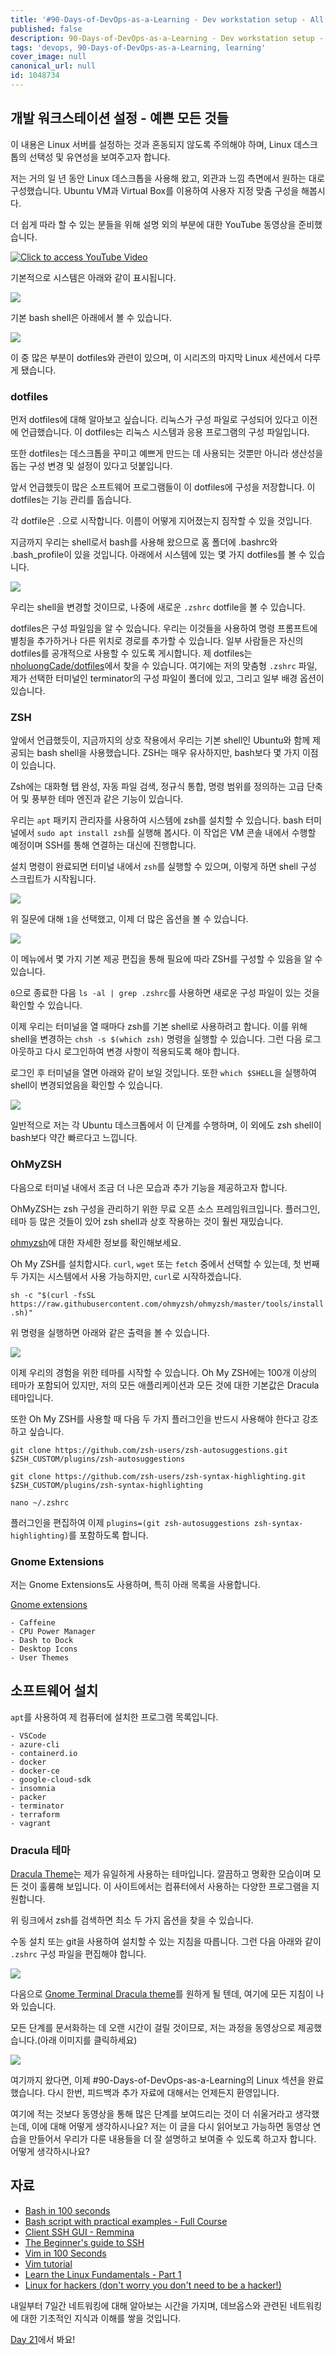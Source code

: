 ```yaml
---
title: '#90-Days-of-DevOps-as-a-Learning - Dev workstation setup - All the pretty things - Day 20'
published: false
description: 90-Days-of-DevOps-as-a-Learning - Dev workstation setup - All the pretty things
tags: 'devops, 90-Days-of-DevOps-as-a-Learning, learning'
cover_image: null
canonical_url: null
id: 1048734
---
```


## 개발 워크스테이션 설정 - 예쁜 모든 것들

이 내용은 Linux 서버를 설정하는 것과 혼동되지 않도록 주의해야 하며, Linux 데스크톱의 선택성 및 유연성을 보여주고자 합니다.

저는 거의 일 년 동안 Linux 데스크톱을 사용해 왔고, 외관과 느낌 측면에서 원하는 대로 구성했습니다. Ubuntu VM과 Virtual Box를 이용하여 사용자 지정 맞춤 구성을 해봅시다.

더 쉽게 따라 할 수 있는 분들을 위해 설명 외의 부분에 대한 YouTube 동영상을 준비했습니다.

[![Click to access YouTube Video](/2022/Days/Images/Day20_YouTube.png)](https://youtu.be/jeEslAtHfKc)

기본적으로 시스템은 아래와 같이 표시됩니다.

![](/2022/Days/Images/Day20_Linux1.png)

기본 bash shell은 아래에서 볼 수 있습니다.

![](/2022/Days/Images/Day20_Linux2.png)

이 중 많은 부분이 dotfiles와 관련이 있으며, 이 시리즈의 마지막 Linux 세션에서 다루게 됐습니다.

### dotfiles

먼저 dotfiles에 대해 알아보고 싶습니다. 리눅스가 구성 파일로 구성되어 있다고 이전에 언급했습니다. 이 dotfiles는 리눅스 시스템과 응용 프로그램의 구성 파일입니다.

또한 dotfiles는 데스크톱을 꾸미고 예쁘게 만드는 데 사용되는 것뿐만 아니라 생산성을 돕는 구성 변경 및 설정이 있다고 덧붙입니다.

앞서 언급했듯이 많은 소프트웨어 프로그램들이 이 dotfiles에 구성을 저장합니다. 이 dotfiles는 기능 관리를 돕습니다.

각 dotfile은 `.`으로 시작합니다. 이름이 어떻게 지어졌는지 짐작할 수 있을 것입니다.

지금까지 우리는 shell로서 bash를 사용해 왔으므로 홈 폴더에 .bashrc와 .bash_profile이 있을 것입니다. 아래에서 시스템에 있는 몇 가지 dotfiles를 볼 수 있습니다.

![](/2022/Days/Images/Day20_Linux3.png)

우리는 shell을 변경할 것이므로, 나중에 새로운 `.zshrc` dotfile을 볼 수 있습니다.

dotfiles은 구성 파일임을 알 수 있습니다. 우리는 이것들을 사용하여 명령 프롬프트에 별칭을 추가하거나 다른 위치로 경로를 추가할 수 있습니다. 일부 사람들은 자신의 dotfiles를 공개적으로 사용할 수 있도록 게시합니다. 제 dotfiles는 [nholuongCade/dotfiles](https://github.com/nholuongCade/dotfiles)에서 찾을 수 있습니다. 여기에는 저의 맞춤형 `.zshrc` 파일, 제가 선택한 터미널인 terminator의 구성 파일이 폴더에 있고, 그리고 일부 배경 옵션이 있습니다.

### ZSH

앞에서 언급했듯이, 지금까지의 상호 작용에서 우리는 기본 shell인 Ubuntu와 함께 제공되는 bash shell을 사용했습니다. ZSH는 매우 유사하지만, bash보다 몇 가지 이점이 있습니다.

Zsh에는 대화형 탭 완성, 자동 파일 검색, 정규식 통합, 명령 범위를 정의하는 고급 단축어 및 풍부한 테마 엔진과 같은 기능이 있습니다.

우리는 `apt` 패키지 관리자를 사용하여 시스템에 zsh를 설치할 수 있습니다. bash 터미널에서 `sudo apt install zsh`를 실행해 봅시다. 이 작업은 VM 콘솔 내에서 수행할 예정이며 SSH를 통해 연결하는 대신에 진행합니다.

설치 명령이 완료되면 터미널 내에서 `zsh`를 실행할 수 있으며, 이렇게 하면 shell 구성 스크립트가 시작됩니다.

![](/2022/Days/Images/Day20_Linux4.png)

위 질문에 대해 `1`을 선택했고, 이제 더 많은 옵션을 볼 수 있습니다.

![](/2022/Days/Images/Day20_Linux5.png)

이 메뉴에서 몇 가지 기본 제공 편집을 통해 필요에 따라 ZSH를 구성할 수 있음을 알 수 있습니다.

`0`으로 종료한 다음 `ls -al | grep .zshrc`를 사용하면 새로운 구성 파일이 있는 것을 확인할 수 있습니다.

이제 우리는 터미널을 열 때마다 zsh를 기본 shell로 사용하려고 합니다. 이를 위해 shell을 변경하는 `chsh -s $(which zsh)` 명령을 실행할 수 있습니다. 그런 다음 로그아웃하고 다시 로그인하여 변경 사항이 적용되도록 해야 합니다.

로그인 후 터미널을 열면 아래와 같이 보일 것입니다. 또한 `which $SHELL`을 실행하여 shell이 변경되었음을 확인할 수 있습니다.

![](/2022/Days/Images/Day20_Linux6.png)

일반적으로 저는 각 Ubuntu 데스크톱에서 이 단계를 수행하며, 이 외에도 zsh shell이 bash보다 약간 빠르다고 느낍니다.

### OhMyZSH

다음으로 터미널 내에서 조금 더 나은 모습과 추가 기능을 제공하고자 합니다.

OhMyZSH는 zsh 구성을 관리하기 위한 무료 오픈 소스 프레임워크입니다. 플러그인, 테마 등 많은 것들이 있어 zsh shell과 상호 작용하는 것이 훨씬 재밌습니다.

[ohmyzsh](https://ohmyz.sh/)에 대한 자세한 정보를 확인해보세요.

Oh My ZSH를 설치합시다. `curl`, `wget` 또는 `fetch` 중에서 선택할 수 있는데, 첫 번째 두 가지는 시스템에서 사용 가능하지만, `curl`로 시작하겠습니다.

`sh -c "$(curl -fsSL https://raw.githubusercontent.com/ohmyzsh/ohmyzsh/master/tools/install.sh)"`

위 명령을 실행하면 아래와 같은 출력을 볼 수 있습니다.

![](/2022/Days/Images/Day20_Linux7.png)

이제 우리의 경험을 위한 테마를 시작할 수 있습니다. Oh My ZSH에는 100개 이상의 테마가 포함되어 있지만, 저의 모든 애플리케이션과 모든 것에 대한 기본값은 Dracula 테마입니다.

또한 Oh My ZSH를 사용할 때 다음 두 가지 플러그인을 반드시 사용해야 한다고 강조하고 싶습니다.

`git clone https://github.com/zsh-users/zsh-autosuggestions.git $ZSH_CUSTOM/plugins/zsh-autosuggestions`

`git clone https://github.com/zsh-users/zsh-syntax-highlighting.git $ZSH_CUSTOM/plugins/zsh-syntax-highlighting`

`nano ~/.zshrc`

플러그인을 편집하여 이제 `plugins=(git zsh-autosuggestions zsh-syntax-highlighting)`를 포함하도록 합니다.

### Gnome Extensions

저는 Gnome Extensions도 사용하며, 특히 아래 목록을 사용합니다.

[Gnome extensions](https://extensions.gnome.org)

    - Caffeine
    - CPU Power Manager
    - Dash to Dock
    - Desktop Icons
    - User Themes

## 소프트웨어 설치

`apt`를 사용하여 제 컴퓨터에 설치한 프로그램 목록입니다.

    - VSCode
    - azure-cli
    - containerd.io
    - docker
    - docker-ce
    - google-cloud-sdk
    - insomnia
    - packer
    - terminator
    - terraform
    - vagrant

### Dracula 테마

[Dracula Theme](https://draculatheme.com/)는 제가 유일하게 사용하는 테마입니다. 깔끔하고 명확한 모습이며 모든 것이 훌륭해 보입니다. 이 사이트에서는 컴퓨터에서 사용하는 다양한 프로그램을 지원합니다.

위 링크에서 zsh를 검색하면 최소 두 가지 옵션을 찾을 수 있습니다.

수동 설치 또는 git을 사용하여 설치할 수 있는 지침을 따릅니다. 그런 다음 아래와 같이 `.zshrc` 구성 파일을 편집해야 합니다.

![](/2022/Days/Images/Day20_Linux8.png)

다음으로 [Gnome Terminal Dracula theme](https://draculatheme.com/gnome-terminal)를 원하게 될 텐데, 여기에 모든 지침이 나와 있습니다.

모든 단계를 문서화하는 데 오랜 시간이 걸릴 것이므로, 저는 과정을 동영상으로 제공했습니다.(아래 이미지를 클릭하세요)

[![](/2022/Days/Images/Day20_YouTube.png)](https://youtu.be/jeEslAtHfKc)

여기까지 왔다면, 이제 #90-Days-of-DevOps-as-a-Learning의 Linux 섹션을 완료했습니다. 다시 한번, 피드백과 추가 자료에 대해서는 언제든지 환영입니다.

여기에 적는 것보다 동영상을 통해 많은 단계를 보여드리는 것이 더 쉬울거라고 생각했는데, 이에 대해 어떻게 생각하시나요? 저는 이 글을 다시 읽어보고 가능하면 동영상 연습을 만들어서 우리가 다룬 내용들을 더 잘 설명하고 보여줄 수 있도록 하고자 합니다. 어떻게 생각하시나요?

## 자료

- [Bash in 100 seconds](https://www.youtube.com/watch?v=I4EWvMFj37g)
- [Bash script with practical examples - Full Course](https://www.youtube.com/watch?v=TPRSJbtfK4M)
- [Client SSH GUI - Remmina](https://remmina.org/)
- [The Beginner's guide to SSH](https://www.youtube.com/watch?v=2QXkrLVsRmk)
- [Vim in 100 Seconds](https://www.youtube.com/watch?v=-txKSRn0qeA)
- [Vim tutorial](https://www.youtube.com/watch?v=IiwGbcd8S7I)
- [Learn the Linux Fundamentals - Part 1](https://www.youtube.com/watch?v=kPylihJRG70)
- [Linux for hackers (don't worry you don't need to be a hacker!)](https://www.youtube.com/watch?v=VbEx7B_PTOE)

내일부터 7일간 네트워킹에 대해 알아보는 시간을 가지며, 데브옵스와 관련된 네트워킹에 대한 기초적인 지식과 이해를 쌓을 것입니다.

[Day 21](day21.md)에서 봐요!
